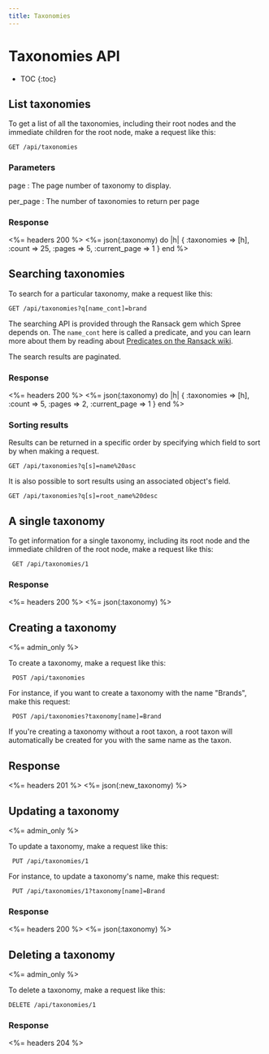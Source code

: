 ```yaml
---
title: Taxonomies
---
```


# Taxonomies API

* TOC
{:toc}

## List taxonomies 

To get a list of all the taxonomies, including their root nodes and the
immediate children for the root node, make a request like this:

    GET /api/taxonomies

### Parameters

page
: The page number of taxonomy to display.

per_page
: The number of taxonomies to return per page

### Response

<%= headers 200 %>
<%= json(:taxonomy) do |h| 
{ :taxonomies => [h],
  :count => 25,
  :pages => 5,
  :current_page => 1 }
end %>

## Searching taxonomies

To search for a particular taxonomy, make a request like this:

    GET /api/taxonomies?q[name_cont]=brand

The searching API is provided through the Ransack gem which Spree depends on. The `name_cont` here is called a predicate, and you can learn more about them by reading about [Predicates on the Ransack wiki](https://github.com/ernie/ransack/wiki/Basic-Searching).

The search results are paginated.

### Response

<%= headers 200 %>
<%= json(:taxonomy) do |h|
 { :taxonomies => [h],
   :count => 5,
   :pages => 2,
   :current_page => 1 }
end %> 

### Sorting results

Results can be returned in a specific order by specifying which field to sort by when making a request.

    GET /api/taxonomies?q[s]=name%20asc

It is also possible to sort results using an associated object's field.

    GET /api/taxonomies?q[s]=root_name%20desc

## A single taxonomy

To get information for a single taxonomy, including its root node and the immediate children of the root node, make a request like this:

     GET /api/taxonomies/1

### Response

<%= headers 200 %>
<%= json(:taxonomy) %>

## Creating a taxonomy

<%= admin_only %>

To create a taxonomy, make a request like this:

     POST /api/taxonomies

For instance, if you want to create a taxonomy with the name \"Brands\", make
this request:

     POST /api/taxonomies?taxonomy[name]=Brand

If you\'re creating a taxonomy without a root taxon, a root taxon will automatically be
created for you with the same name as the taxon.

## Response

<%= headers 201 %>
<%= json(:new_taxonomy) %>

## Updating a taxonomy

<%= admin_only %>

To update a taxonomy, make a request like this:

     PUT /api/taxonomies/1

For instance, to update a taxonomy\'s name, make this request:

     PUT /api/taxonomies/1?taxonomy[name]=Brand

### Response

<%= headers 200 %>
<%= json(:taxonomy) %>

## Deleting a taxonomy

<%= admin_only %>

To delete a taxonomy, make a request like this:

    DELETE /api/taxonomies/1

### Response

<%= headers 204 %>

